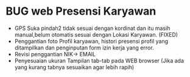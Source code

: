 # BUG web Presensi Karyawan

- GPS Suka pindah2 tidak sesuai dengan kordinat dan itu masih manual,belum otomatis sesuai dengan Lokasi Karyawan. (FIXED)
- Penggantian foto Profil karyawan, histori presensi profil yang ditampilkan dan penginputan form izin kerja yang error. 
- Revisi penggantian NIK-> EMAIL
- Penyesuaian ukuran Tampilan tab-tab pada WEB browser (Jika ada yang kurang tabnya sesuaikan agar lebih rapih)
